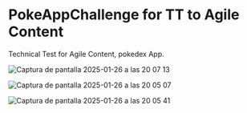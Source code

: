 # PokeAppChallenge for TT to Agile Content

Technical Test for Agile Content, pokedex App.

![Captura de pantalla 2025-01-26 a las 20 07 13](https://github.com/user-attachments/assets/fecf7e33-a52c-43b9-88d2-36d07e0c48a4)


![Captura de pantalla 2025-01-26 a las 20 05 07](https://github.com/user-attachments/assets/8f2767f9-6c3f-4d6f-9f6b-066b7ce5cf81)


![Captura de pantalla 2025-01-26 a las 20 05 41](https://github.com/user-attachments/assets/74bbd59c-1fe5-4374-9b4c-b38dac2c7f75)
